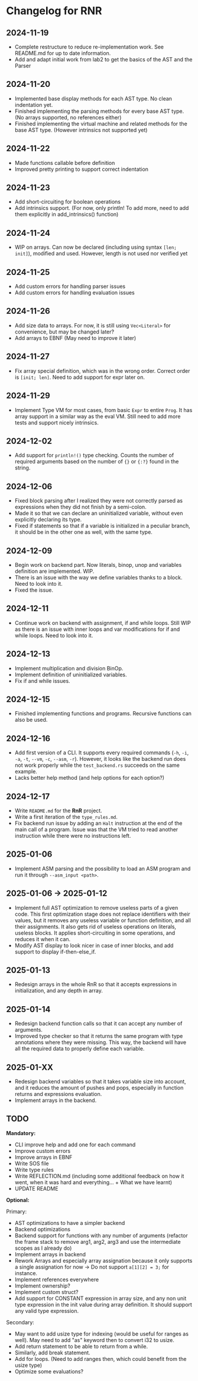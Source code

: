 # Changelog for RNR

## 2024-11-19

- Complete restructure to reduce re-implementation work. See README.md for up to date information.
- Add and adapt initial work from lab2 to get the basics of the AST and the Parser

## 2024-11-20

- Implemented base display methods for each AST type. No clean indentation yet.
- Finished implementing the parsing methods for every base AST type. (No arrays supported, no references either)
- Finished implementing the virtual machine and related methods for the base AST type. (However intrinsics not supported yet)

## 2024-11-22

- Made functions callable before definition
- Improved pretty printing to support correct indentation

## 2024-11-23

- Add short-circuiting for boolean operations
- Add intrinsics support. (For now, only println! To add more, need to add them explicitly in add_intrinsics() function)

## 2024-11-24

- WIP on arrays. Can now be declared (including using syntax `[len; init]`), modified and used. However, length is not used nor verified yet

## 2024-11-25

- Add custom errors for handling parser issues
- Add custom errors for handling evaluation issues
  
## 2024-11-26

- Add size data to arrays. For now, it is still using `Vec<Literal>` for convenience, but may be changed later?
- Add arrays to EBNF (May need to improve it later)

## 2024-11-27

- Fix array special definition, which was in the wrong order. Correct order is `[init; len]`. Need to add support for expr later on.

## 2024-11-29

- Implement Type VM for most cases, from basic `Expr` to entire `Prog`. It has array support in a similar way as the eval VM. Still need to add more tests and support nicely intrinsics.

## 2024-12-02

- Add support for `println!()` type checking. Counts the number of required arguments based on the number of `{}` or `{:?}` found in the string.

## 2024-12-06

- Fixed block parsing after I realized they were not correctly parsed as expressions when they did not finish by a semi-colon.
- Made it so that we can declare an uninitialized variable, without even explicitly declaring its type.
- Fixed if statements so that if a variable is initialized in a peculiar branch, it should be in the other one as well, with the same type.

## 2024-12-09

- Begin work on backend part. Now literals, binop, unop and variables definition are implemented. WIP.
- There is an issue with the way we define variables thanks to a block. Need to look into it.
- Fixed the issue.

## 2024-12-11

- Continue work on backend with assignment, if and while loops. Still WIP as there is an issue with inner loops and var modifications for if and while loops. Need to look into it.

## 2024-12-13

- Implement multiplication and division BinOp.
- Implement definition of uninitialized variables.
- Fix if and while issues.

## 2024-12-15

- Finished implementing functions and programs. Recursive functions can also be used.

## 2024-12-16

- Add first version of a CLI. It supports every required commands (`-h`, `-i`, `-a`, `-t`, `--vm`, `-c`, `--asm`, `-r`). However, it looks like the backend run does not work properly while the `test_backend.rs` succeeds on the same example.
- Lacks better help method (and help options for each option?)

## 2024-12-17

- Write `README.md` for the **RnR** project.
- Write a first iteration of the `type_rules.md`.
- Fix backend run issue by adding an `Halt` instruction at the end of the main call of a program. Issue was that the VM tried to read another instruction while there were no instructions left.

## 2025-01-06

- Implement ASM parsing and the possibility to load an ASM program and run it through `--asm_input <path>`.

## 2025-01-06 -> 2025-01-12

- Implement full AST optimization to remove useless parts of a given code. This first optimization stage does not replace identifiers with their values, but it removes any useless variable or function definition, and all their assignments. It also gets rid of useless operations on literals, useless blocks. It applies short-circuiting in some operations, and reduces it when it can.
- Modify AST display to look nicer in case of inner blocks, and add support to display if-then-else_if.

## 2025-01-13

- Redesign arrays in the whole RnR so that it accepts expressions in initialization, and any depth in array.

## 2025-01-14

- Redesign backend function calls so that it can accept any number of arguments.
- Improved type checker so that it returns the same program with type annotations where they were missing. This way, the backend will have all the required data to properly define each variable.

## 2025-01-XX

- Redesign backend variables so that it takes variable size into account, and it reduces the amount of pushes and pops, especially in function returns and expressions evaluation.
- Implement arrays in the backend.

## TODO

**Mandatory:**

- CLI improve help and add one for each command
- Improve custom errors
- Improve arrays in EBNF
- Write SOS file
- Write type rules
- Write REFLECTION.md (including some additional feedback on how it went, when it was hard and everything... + What we have learnt)
- UPDATE README

**Optional:**

Primary:

- AST optimizations to have a simpler backend
- Backend optimizations
- Backend support for functions with any number of arguments (refactor the frame stack to remove arg1, arg2, arg3 and use the intermediate scopes as I already do)
- Implement arrays in backend
- Rework Arrays and especially array assignation because it only supports a single assignation for now -> Do not support `a[1][2] = 3;` for instance.
- Implement references everywhere
- Implement ownership?
- Implement custom struct?
- Add support for CONSTANT expression in array size, and any non unit type expression in the init value during array definition. It should support any valid type expression.

Secondary:

- May want to add usize type for indexing (would be useful for ranges as well). May need to add "as" keyword then to convert i32 to usize.
- Add return statement to be able to return from a while.
- Similarly, add break statement.
- Add for loops. (Need to add ranges then, which could benefit from the usize type)
- Optimize some evaluations?
